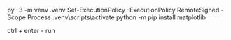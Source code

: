 py -3 -m venv .venv
Set-ExecutionPolicy -ExecutionPolicy RemoteSigned -Scope Process
.venv\scripts\activate
python -m pip install matplotlib

ctrl + enter - run 

